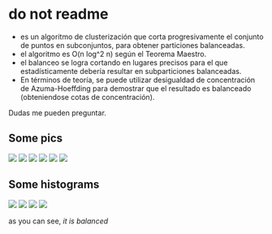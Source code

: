 # do not readme

- es un algoritmo de clusterización que corta progresivamente el conjunto de puntos en subconjuntos, para obtener particiones balanceadas.
- el algoritmo es O(n log^2 n) según el Teorema Maestro.
- el balanceo se logra cortando en lugares precisos para el que estadísticamente debería resultar en subparticiones balanceadas.
- En términos de teoría, se puede utilizar desigualdad de concentración de Azuma-Hoeffding para demostrar que el resultado es balanceado (obteniendose cotas de concentración).

Dudas me pueden preguntar.

## Some pics

<img src="images/normal.png" />
<img src="images/normal2.png" />

<img src="images/uniform.png" />
<img src="images/uniform2.png" />

<img src="images/exponential.png" />
<img src="images/exponential2.png" />

## Some histograms

<img src="images/hist1.png" />
<img src="images/hist2.png" />
<img src="images/hist3.png" />
<img src="images/hist4.png" />

as you can see, *it is balanced*
